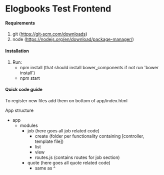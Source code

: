 # Elogbooks Test Frontend

#### Requirements
1. git (https://git-scm.com/downloads)
2. node (https://nodejs.org/en/download/package-manager/)

#### Installation
1. Run: 
    - npm install (that should install bower_components if not run 'bower install')
    - npm start

#### Quick code guide
To register new files add them on bottom of app/index.html

App structure
* app
    * modules
        * job (here goes all job related code)
            * create (folder per functionality containing [controller, template file])
            * list
            * view
            * routes.js (contains routes for job section)
        * quote (here goes all quote related code)
            * same as ^
